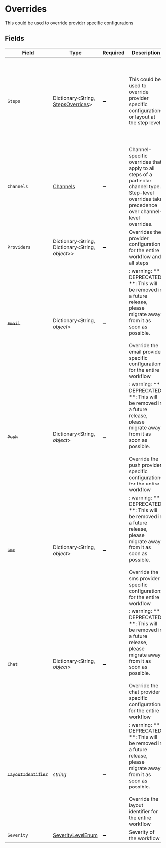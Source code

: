 # Overrides

This could be used to override provider specific configurations


## Fields

| Field                                                                                                                                                                                                | Type                                                                                                                                                                                                 | Required                                                                                                                                                                                             | Description                                                                                                                                                                                          | Example                                                                                                                                                                                              |
| ---------------------------------------------------------------------------------------------------------------------------------------------------------------------------------------------------- | ---------------------------------------------------------------------------------------------------------------------------------------------------------------------------------------------------- | ---------------------------------------------------------------------------------------------------------------------------------------------------------------------------------------------------- | ---------------------------------------------------------------------------------------------------------------------------------------------------------------------------------------------------- | ---------------------------------------------------------------------------------------------------------------------------------------------------------------------------------------------------- |
| `Steps`                                                                                                                                                                                              | Dictionary<String, [StepsOverrides](../../Models/Components/StepsOverrides.md)>                                                                                                                      | :heavy_minus_sign:                                                                                                                                                                                   | This could be used to override provider specific configurations or layout at the step level                                                                                                          | {<br/>"email-step": {<br/>"providers": {<br/>"sendgrid": {<br/>"templateId": "1234567890"<br/>}<br/>},<br/>"layoutId": "step-specific-layout"<br/>}<br/>}                                            |
| `Channels`                                                                                                                                                                                           | [Channels](../../Models/Components/Channels.md)                                                                                                                                                      | :heavy_minus_sign:                                                                                                                                                                                   | Channel-specific overrides that apply to all steps of a particular channel type. Step-level overrides take precedence over channel-level overrides.                                                  | {<br/>"email": {<br/>"layoutId": "promotional-layout-2024"<br/>}<br/>}                                                                                                                               |
| `Providers`                                                                                                                                                                                          | Dictionary<String, Dictionary<String, *object*>>                                                                                                                                                     | :heavy_minus_sign:                                                                                                                                                                                   | Overrides the provider configuration for the entire workflow and all steps                                                                                                                           | {<br/>"sendgrid": {<br/>"templateId": "1234567890"<br/>}<br/>}                                                                                                                                       |
| ~~`Email`~~                                                                                                                                                                                          | Dictionary<String, *object*>                                                                                                                                                                         | :heavy_minus_sign:                                                                                                                                                                                   | : warning: ** DEPRECATED **: This will be removed in a future release, please migrate away from it as soon as possible.<br/><br/>Override the email provider specific configurations for the entire workflow |                                                                                                                                                                                                      |
| ~~`Push`~~                                                                                                                                                                                           | Dictionary<String, *object*>                                                                                                                                                                         | :heavy_minus_sign:                                                                                                                                                                                   | : warning: ** DEPRECATED **: This will be removed in a future release, please migrate away from it as soon as possible.<br/><br/>Override the push provider specific configurations for the entire workflow |                                                                                                                                                                                                      |
| ~~`Sms`~~                                                                                                                                                                                            | Dictionary<String, *object*>                                                                                                                                                                         | :heavy_minus_sign:                                                                                                                                                                                   | : warning: ** DEPRECATED **: This will be removed in a future release, please migrate away from it as soon as possible.<br/><br/>Override the sms provider specific configurations for the entire workflow |                                                                                                                                                                                                      |
| ~~`Chat`~~                                                                                                                                                                                           | Dictionary<String, *object*>                                                                                                                                                                         | :heavy_minus_sign:                                                                                                                                                                                   | : warning: ** DEPRECATED **: This will be removed in a future release, please migrate away from it as soon as possible.<br/><br/>Override the chat provider specific configurations for the entire workflow |                                                                                                                                                                                                      |
| ~~`LayoutIdentifier`~~                                                                                                                                                                               | *string*                                                                                                                                                                                             | :heavy_minus_sign:                                                                                                                                                                                   | : warning: ** DEPRECATED **: This will be removed in a future release, please migrate away from it as soon as possible.<br/><br/>Override the layout identifier for the entire workflow              |                                                                                                                                                                                                      |
| `Severity`                                                                                                                                                                                           | [SeverityLevelEnum](../../Models/Components/SeverityLevelEnum.md)                                                                                                                                    | :heavy_minus_sign:                                                                                                                                                                                   | Severity of the workflow                                                                                                                                                                             |                                                                                                                                                                                                      |
